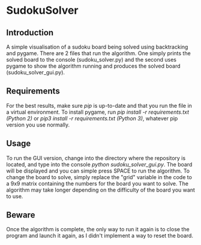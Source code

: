 # SudokuSolver

## Introduction
A simple visualisation of a sudoku board being solved using backtracking and pygame. There are 2 files that run the algorithm. One simply prints the solved board to the console (sudoku_solver.py) and the second uses pygame to show the algorithm running and produces the solved board (sudoku_solver_gui.py).

## Requirements
For the best results, make sure _pip_ is up-to-date and that you run the file in a virtual environment. To install pygame, run _pip install -r requirements.txt (Python 2)_ or _pip3 install -r requirements.txt (Python 3)_, whatever pip version you use normally.

## Usage
To run the GUI version, change into the directory where the repository is located, and type into the console _python sudoku_solver_gui.py_. The board will be displayed and you can simple press SPACE to run the algorithm. To change the board to solve, simply replace the "grid" variable in the code to a 9x9 matrix containing the numbers for the board you want to solve. The algorithm may take longer depending on the difficulty of the board you want to use.

## Beware
Once the algorithm is complete, the only way to run it again is to close the program and launch it again, as I didn't implement a way to reset the board.
